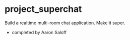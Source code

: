# project_superchat
Build a realtime multi-room chat application. Make it super.

- completed by Aaron Saloff
